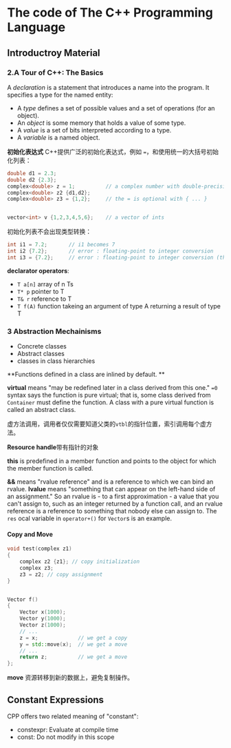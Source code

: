 # The code of The C++ Programming Language

## Introductroy Material

### 2.A Tour of C++: The Basics

A *declaration* is a statement that introduces a name into the program. It specifies a type for the
named entity:
- A *type* defines a set of possible values and a set of operations (for an object).
- An *object* is some memory that holds a value of some type.
- A *value* is a set of bits interpreted according to a type.
- A *variable* is a named object.


**初始化表达式**
C++提供广泛的初始化表达式，例如 `=`，和使用统一的大括号初始化列表：

```c++
double d1 = 2.3;
double d2 {2.3};
complex<double> z = 1;          // a complex number with double-precision floating-point scalars
complex<double> z2 {d1,d2};
complex<double> z3 = {1,2};     // the = is optional with { ... }


vector<int> v {1,2,3,4,5,6};    // a vector of ints
```

初始化列表不会出现类型转换：

```c++
int i1 = 7.2;       // i1 becomes 7
int i2 {7.2};       // error : floating-point to integer conversion
int i3 = {7.2};     // error : floating-point to integer conversion (the = is redundant)
```

**declarator operators**:
- `T a[n]` array of n Ts
- `T* p` pointer to T
- `T& r` reference to T
- `T f(A)` function takeing an argument of type A returning a result of type T

### 3 Abstraction Mechainisms

- Concrete classes
- Abstract classes
- classes in class hierarchies

**Functions defined in a class are inlined by default. **

**virtual** means "may be redefined later in a class derived from this one."
`=0` syntax says the function is pure virtual; that is, some class derived
from `Container` must define the function. A class with a pure virtual function
is called an abstract class.

虚方法调用，调用者仅仅需要知道父类的`vtbl`的指针位置，索引调用每个虚方法。

**Resource handle**带有指针的对象

**this** is predefined in a member function and points to the object for which the member
function is called.

**&&** means "rvalue reference" and is a reference to which we can bind an rvalue.
**lvalue** means "something that can appear on the left-hand side of an assignment."
So an rvalue is - to a first approximation - a value that you can't assign to,
such as an integer returned by a function call, and an rvalue reference is a 
reference to something that nobody else can assign to. The `res` ocal variable
in `operator+()` for `Vector`s is an example.

#### Copy and Move

```c++
void test(complex z1)
{
    complex z2 {z1}; // copy initialization
    complex z3;
    z3 = z2; // copy assignment
}


Vector f()
{
    Vector x(1000);
    Vector y(1000);
    Vector z(1000);
    // ...
    z = x;             // we get a copy
    y = std::move(x);  // we get a move
    // ...
    return z;          // we get a move
};

```

**move** 资源转移到新的数据上，避免复制操作。

## Constant Expressions

CPP offers two related meaning of "constant":
- constexpr: Evaluate at compile time
- const: Do not modify in this scope

